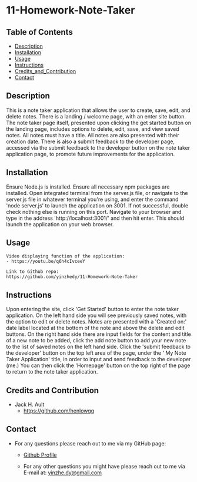 # 11-Homework-Note-Taker

## Table of Contents

- [Description](#description)
- [Installation](#installation)
- [Usage](#usage)
- [Instructions](#instructions)
- [Credits_and_Contribution](#Credits_and_Contribution)
- [Contact](#contact)

## Description

  This is a note taker application that allows the user to create, save, edit, and delete notes. There is a landing / welcome page, with an enter site button. The note taker page itself, presented upon clicking the get started button on the landing page, includes options to delete, edit, save, and view saved notes. All notes must have a title. All notes are also presented with their creation date. There is also a submit feedback to the developer page, accessed via the submit feedback to the developer button on the note taker application page, to promote future improvements for the application. 


## Installation

  Ensure Node.js is installed. Ensure all necessary npm packages are installed. Open integrated terminal from the server.js file, or navigate to the server.js file in whatever terminal you're using, and enter the command 'node server.js' to launch the application on 3001. If not successful, double check nothing else is running on this port. Navigate to your browser and type in the address 'http://localhost:3001/' and then hit enter. This should launch the application on your web browser.

## Usage
    Video displaying function of the application:
    - https://youtu.be/q6h4cIvceeY

    Link to Github repo:
    https://github.com/yinzhedy/11-Homework-Note-Taker

## Instructions

  Upon entering the site, click 'Get Started' button to enter the note taker application. On the left hand side you will see previously saved notes, with the option to edit or delete notes. Notes are presented with a 'Created on:' date label located at the bottom of the note and above the delete and edit buttons. On the right hand side there are input fields for the content and title of a new note to be added, click the add note button to add your new note to the list of saved notes on the left hand side. Click the 'submit feedback to the developer' button on the top left area of the page, under the ' My Note Taker Application' title, in order to input and send feedback to the developer (me.) You can then click the 'Homepage' button on the top right of the page to return to the note taker application.


## Credits and Contribution

 - Jack H. Ault
    - https://github.com/henlowgg


## Contact

 - For any questions please reach out to me via my GitHub page:

    - [Github Profile](https://github.com/yinzhedy)

    - For any other questions you might have please reach out to me via E-mail at: yinzhe.dy@gmail.com